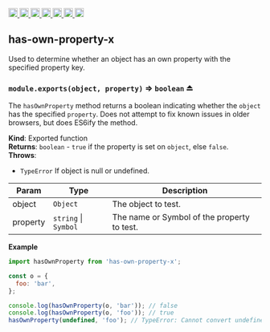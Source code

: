 <a
  href="https://travis-ci.org/Xotic750/has-own-property-x"
  title="Travis status">
<img
  src="https://travis-ci.org/Xotic750/has-own-property-x.svg?branch=master"
  alt="Travis status" height="18">
</a>
<a
  href="https://david-dm.org/Xotic750/has-own-property-x"
  title="Dependency status">
<img src="https://david-dm.org/Xotic750/has-own-property-x/status.svg"
  alt="Dependency status" height="18"/>
</a>
<a
  href="https://david-dm.org/Xotic750/has-own-property-x?type=dev"
  title="devDependency status">
<img src="https://david-dm.org/Xotic750/has-own-property-x/dev-status.svg"
  alt="devDependency status" height="18"/>
</a>
<a
  href="https://badge.fury.io/js/has-own-property-x"
  title="npm version">
<img src="https://badge.fury.io/js/has-own-property-x.svg"
  alt="npm version" height="18">
</a>
<a
  href="https://www.jsdelivr.com/package/npm/has-own-property-x"
  title="jsDelivr hits">
<img src="https://data.jsdelivr.com/v1/package/npm/has-own-property-x/badge?style=rounded"
  alt="jsDelivr hits" height="18">
</a>
<a
  href="https://bettercodehub.com/results/Xotic750/has-own-property-x"
  title="bettercodehub score">
<img src="https://bettercodehub.com/edge/badge/Xotic750/has-own-property-x?branch=master"
  alt="bettercodehub score" height="18">
</a>
<a
  href="https://coveralls.io/github/Xotic750/has-own-property-x?branch=master"
  title="Coverage Status">
<img src="https://coveralls.io/repos/github/Xotic750/has-own-property-x/badge.svg?branch=master"
  alt="Coverage Status" height="18">
</a>

<a name="module_has-own-property-x"></a>

## has-own-property-x

Used to determine whether an object has an own property with the specified property key.

<a name="exp_module_has-own-property-x--module.exports"></a>

### `module.exports(object, property)` ⇒ <code>boolean</code> ⏏

The `hasOwnProperty` method returns a boolean indicating whether
the `object` has the specified `property`. Does not attempt to fix known
issues in older browsers, but does ES6ify the method.

**Kind**: Exported function  
**Returns**: <code>boolean</code> - `true` if the property is set on `object`, else `false`.  
**Throws**:

- <code>TypeError</code> If object is null or undefined.

| Param    | Type                                       | Description                                 |
| -------- | ------------------------------------------ | ------------------------------------------- |
| object   | <code>Object</code>                        | The object to test.                         |
| property | <code>string</code> \| <code>Symbol</code> | The name or Symbol of the property to test. |

**Example**

```js
import hasOwnProperty from 'has-own-property-x';

const o = {
  foo: 'bar',
};

console.log(hasOwnProperty(o, 'bar')); // false
console.log(hasOwnProperty(o, 'foo')); // true
hasOwnProperty(undefined, 'foo'); // TypeError: Cannot convert undefined or null to object
```

